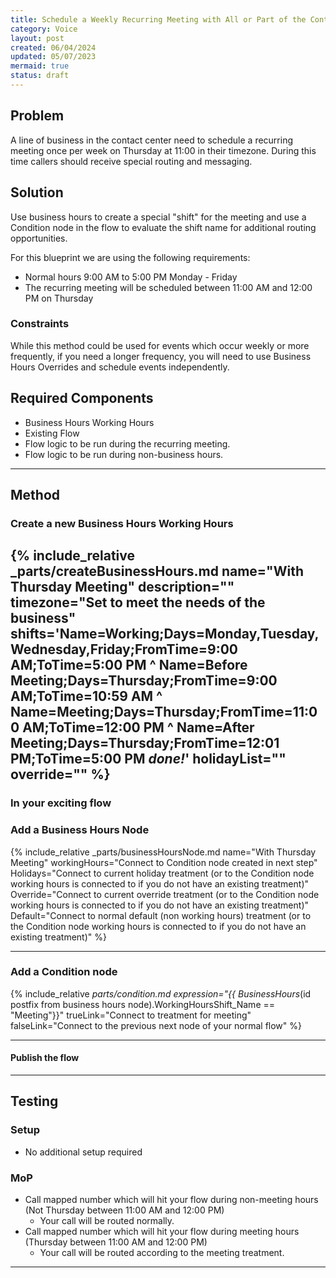 ```yaml
---
title: Schedule a Weekly Recurring Meeting with All or Part of the Contact Center Closed
category: Voice
layout: post
created: 06/04/2024
updated: 05/07/2023
mermaid: true
status: draft
---
```


## Problem
A line of business in the contact center need to schedule a recurring meeting once per week on Thursday at 11:00 in their timezone.  During this time callers should receive  special routing and messaging.

## Solution
Use business hours to create a special "shift" for the meeting and use a Condition node in the flow to evaluate the shift name for additional routing opportunities.

For this blueprint we are using the following requirements:
- Normal hours 9:00 AM to 5:00 PM Monday - Friday
- The recurring meeting will be scheduled between 11:00 AM and 12:00 PM on Thursday

### Constraints
While this method could be used for events which occur weekly or more frequently, if you need a longer frequency, you will need to use Business Hours Overrides and schedule events independently.


## Required Components
- Business Hours Working Hours
- Existing Flow
- Flow logic to be run during the recurring meeting.
- Flow logic to be run during non-business hours.

---

## Method

### Create a new Business Hours Working Hours
{% include_relative _parts/createBusinessHours.md
name="With Thursday Meeting"
description=""
timezone="Set to meet the needs of the business"
shifts='Name=Working;Days=Monday,Tuesday,Wednesday,Friday;FromTime=9:00 AM;ToTime=5:00 PM
^ Name=Before Meeting;Days=Thursday;FromTime=9:00 AM;ToTime=10:59 AM
^ Name=Meeting;Days=Thursday;FromTime=11:00 AM;ToTime=12:00 PM
^ Name=After Meeting;Days=Thursday;FromTime=12:01 PM;ToTime=5:00 PM
_done!_'
holidayList=""
override=""
%}
---

### In your exciting flow

### Add a Business Hours Node
{% include_relative _parts/businessHoursNode.md
name="With Thursday Meeting"
workingHours="Connect to Condition node created in next step"
Holidays="Connect to current holiday treatment (or to the Condition node working hours is connected to if you do not have an existing treatment)"
Override="Connect to current override treatment (or to the Condition node working hours is connected to if you do not have an existing treatment)"
Default="Connect to normal default (non working hours) treatment (or to the Condition node working hours is connected to if you do not have an existing treatment)"
%}

---

### Add a Condition node
<!-- Escape brackets \{\{ variable \}\} -->
{% include_relative _parts/condition.md
expression="\{\{ BusinessHours_(id postfix from business hours node).WorkingHoursShift_Name == \"Meeting\"\}\}"
trueLink="Connect to treatment for meeting"
falseLink="Connect to the previous next node of your normal flow"
%}


---

#### Publish the flow

---

## Testing

### Setup
- No additional setup required

### MoP
- Call mapped number which will hit your flow during non-meeting hours (Not Thursday between 11:00 AM and 12:00 PM)
  - Your call will be routed normally.
- Call mapped number which will hit your flow during meeting hours (Thursday between 11:00 AM and 12:00 PM)
  - Your call will be routed according to the meeting treatment.

---